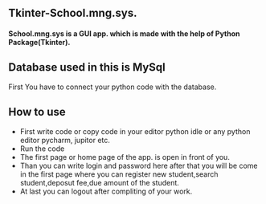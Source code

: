 <h2>Tkinter-School.mng.sys.</h2>
<h4>School.mng.sys is a GUI app. which is made with the help of Python Package(Tkinter).</h4>
<h2>Database used in this is MySql</h2>
<p>First You have to connect your python code with the database.<p>



<h2>How to use</h2>
<ul>
  <li>First write code or copy code in your editor python idle or any python editor pycharm, jupitor etc.</li>
  <li>Run the code</li>
  <li>The first page or home page of the app. is open in front of you.</li>
  <li>Than you can write login and password here after that you will be come in the first page where you can register new student,search student,deposut fee,due amount of the student.</li>
  <li>At last you can logout after compliting of your work.</li>
  </ul>
